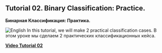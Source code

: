 ## Tutorial 02. Binary Classification: Practice.
**Бинарная Классификация: Практика.** 

![English](https://img.shields.io/badge/-English-green) In this tutorial, we will make 2 practical classification cases.
В этом уроке мы сделаем 2 практических классификационных кейса.

[**Video Tutorial 02**](https://youtu.be/RUG1PsKyBj8)
